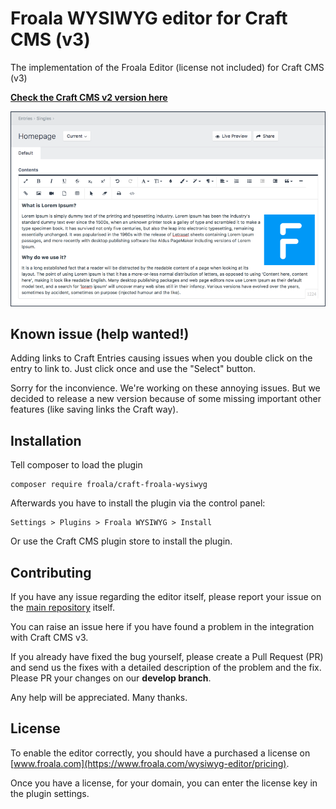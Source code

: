 # Froala WYSIWYG editor for Craft CMS (v3)

The implementation of the Froala Editor (license not included) for Craft CMS (v3)

__[Check the Craft CMS v2 version here](https://github.com/froala/Craft-Froala-WYSIWYG/)__

![Entry Field Example](screenshots/editor-on-entry.png "Entry Field Example")

## Known issue (help wanted!)

Adding links to Craft Entries causing issues when you double click on the entry to link to. Just click once and use the "Select" button.

Sorry for the inconvience. We're working on these annoying issues. But we decided to release a new version because of some missing important other features (like saving links the Craft way).

## Installation

Tell composer to load the plugin

```terminal
composer require froala/craft-froala-wysiwyg
```

Afterwards you have to install the plugin via the control panel: 

```
Settings > Plugins > Froala WYSIWYG > Install
```

Or use the Craft CMS plugin store to install the plugin.

## Contributing

If you have any issue regarding the editor itself, please report your issue on the [main repository](https://github.com/froala/wysiwyg-editor) itself.

You can raise an issue here if you have found a problem in the integration with Craft CMS v3.

If you already have fixed the bug yourself, please create a Pull Request (PR) and send us the fixes with a detailed description of the problem and the fix. Please PR your changes on our **develop branch**.

Any help will be appreciated. Many thanks.

## License

To enable the editor correctly, you should have a purchased a license on [www.froala.com](https://www.froala.com/wysiwyg-editor/pricing).

Once you have a license, for your domain, you can enter the license key in the plugin settings.